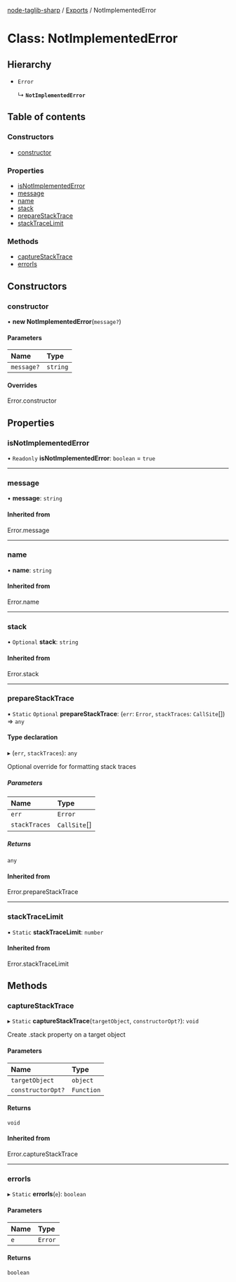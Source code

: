 [node-taglib-sharp](../README.md) / [Exports](../modules.md) / NotImplementedError

# Class: NotImplementedError

## Hierarchy

- `Error`

  ↳ **`NotImplementedError`**

## Table of contents

### Constructors

- [constructor](notimplementederror.md#constructor)

### Properties

- [isNotImplementedError](notimplementederror.md#isnotimplementederror)
- [message](notimplementederror.md#message)
- [name](notimplementederror.md#name)
- [stack](notimplementederror.md#stack)
- [prepareStackTrace](notimplementederror.md#preparestacktrace)
- [stackTraceLimit](notimplementederror.md#stacktracelimit)

### Methods

- [captureStackTrace](notimplementederror.md#capturestacktrace)
- [errorIs](notimplementederror.md#erroris)

## Constructors

### constructor

• **new NotImplementedError**(`message?`)

#### Parameters

| Name | Type |
| :------ | :------ |
| `message?` | `string` |

#### Overrides

Error.constructor

## Properties

### isNotImplementedError

• `Readonly` **isNotImplementedError**: `boolean` = `true`

___

### message

• **message**: `string`

#### Inherited from

Error.message

___

### name

• **name**: `string`

#### Inherited from

Error.name

___

### stack

• `Optional` **stack**: `string`

#### Inherited from

Error.stack

___

### prepareStackTrace

▪ `Static` `Optional` **prepareStackTrace**: (`err`: `Error`, `stackTraces`: `CallSite`[]) => `any`

#### Type declaration

▸ (`err`, `stackTraces`): `any`

Optional override for formatting stack traces

##### Parameters

| Name | Type |
| :------ | :------ |
| `err` | `Error` |
| `stackTraces` | `CallSite`[] |

##### Returns

`any`

#### Inherited from

Error.prepareStackTrace

___

### stackTraceLimit

▪ `Static` **stackTraceLimit**: `number`

#### Inherited from

Error.stackTraceLimit

## Methods

### captureStackTrace

▸ `Static` **captureStackTrace**(`targetObject`, `constructorOpt?`): `void`

Create .stack property on a target object

#### Parameters

| Name | Type |
| :------ | :------ |
| `targetObject` | `object` |
| `constructorOpt?` | `Function` |

#### Returns

`void`

#### Inherited from

Error.captureStackTrace

___

### errorIs

▸ `Static` **errorIs**(`e`): `boolean`

#### Parameters

| Name | Type |
| :------ | :------ |
| `e` | `Error` |

#### Returns

`boolean`
